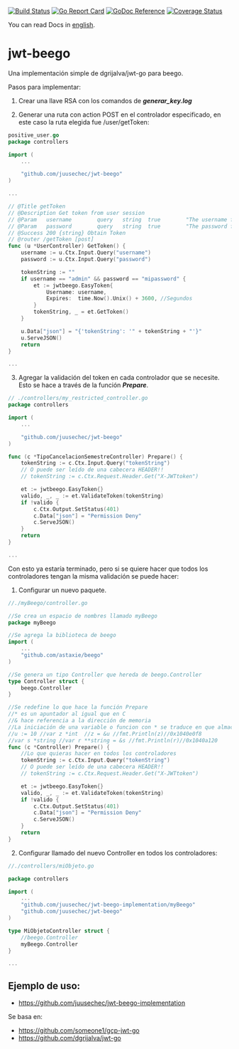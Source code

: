 [![Build Status](https://travis-ci.org/juusechec/jwt-beego.svg?branch=master)](https://travis-ci.org/juusechec/jwt-beego)
[![Go Report Card](https://goreportcard.com/badge/github.com/juusechec/jwt-beego)](https://goreportcard.com/report/github.com/juusechec/jwt-beego)
[![GoDoc Reference](https://godoc.org/github.com/juusechec/jwt-beego?status.svg)](http://godoc.org/github.com/juusechec/jwt-beego)
[![Coverage Status](https://coveralls.io/repos/juusechec/jwt-beego/badge.svg?branch=master)](https://coveralls.io/r/juusechec/jwt-beego?branch=master)

You can read Docs in [english](README-en_US.md).

# jwt-beego
Una implementación simple de dgrijalva/jwt-go para beego.

Pasos para implementar:

1) Crear una llave RSA con los comandos de ***generar_key.log***

2) Generar una ruta con action POST en el controlador especificado, en este caso la ruta elegida fue /user/getToken:

```go
positive_user.go
package controllers

import (
	...

	"github.com/juusechec/jwt-beego"
)

...

// @Title getToken
// @Description Get token from user session
// @Param	username		query 	string	true		"The username for get token"
// @Param	password		query 	string	true		"The password for get token"
// @Success 200 {string} Obtain Token
// @router /getToken [post]
func (u *UserController) GetToken() {
	username := u.Ctx.Input.Query("username")
	password := u.Ctx.Input.Query("password")

	tokenString := ""
	if username == "admin" && password == "mipassword" {
		et := jwtbeego.EasyToken{
			Username: username,
			Expires:  time.Now().Unix() + 3600, //Segundos
		}
		tokenString, _ = et.GetToken()
	}

	u.Data["json"] = "{'tokenString': '" + tokenString + "'}"
	u.ServeJSON()
	return
}

...
```

3) Agregar la validación del token en cada controlador que se necesite. Esto se hace a través de la función ***Prepare***.

```go
// ./controllers/my_restricted_controller.go
package controllers

import (
	...

	"github.com/juusechec/jwt-beego"
)

func (c *TipoCancelacionSemestreController) Prepare() {
	tokenString := c.Ctx.Input.Query("tokenString")
	// O puede ser leído de una cabecera HEADER!!
	// tokenString := c.Ctx.Request.Header.Get("X-JWTtoken")

	et := jwtbeego.EasyToken{}
	valido, _, _ := et.ValidateToken(tokenString)
	if !valido {
		c.Ctx.Output.SetStatus(401)
		c.Data["json"] = "Permission Deny"
		c.ServeJSON()
	}
	return
}

...
```

Con esto ya estaría terminado, pero si se quiere hacer que todos los controladores tengan la misma validación se puede hacer:

1) Configurar un nuevo paquete.

```go
//./myBeego/controller.go

//Se crea un espacio de nombres llamado myBeego
package myBeego

//Se agrega la biblioteca de beego
import (
	...
	"github.com/astaxie/beego"
)

//Se genera un tipo Controller que hereda de beego.Controller
type Controller struct {
	beego.Controller
}

//Se redefine lo que hace la función Prepare
//* es un apuntador al igual que en C
//& hace referencia a la dirección de memoria
//La iniciación de una variable o funcion con * se traduce en que almacena
//u := 10 //var z *int  //z = &u //fmt.Println(z)//0x1040e0f8
//var s *string //var r **string = &s //fmt.Println(r)//0x1040a120
func (c *Controller) Prepare() {
	//Lo que quieras hacer en todos los controladores
	tokenString := c.Ctx.Input.Query("tokenString")
	// O puede ser leído de una cabecera HEADER!!
	// tokenString := c.Ctx.Request.Header.Get("X-JWTtoken")

	et := jwtbeego.EasyToken{}
	valido, _, _ := et.ValidateToken(tokenString)
	if !valido {
		c.Ctx.Output.SetStatus(401)
		c.Data["json"] = "Permission Deny"
		c.ServeJSON()
	}
	return
}

```

2) Configurar llamado del nuevo Controller en todos los controladores:

```go
//./controllers/miObjeto.go

package controllers

import (
	...
	"github.com/juusechec/jwt-beego-implementation/myBeego"
	"github.com/juusechec/jwt-beego"
)

type MiObjetoController struct {
	//beego.Controller
	myBeego.Controller
}

...
```

## Ejemplo de uso:
- https://github.com/juusechec/jwt-beego-implementation

Se basa en:
* https://github.com/someone1/gcp-jwt-go
* https://github.com/dgrijalva/jwt-go

